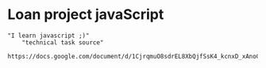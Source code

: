 # Loan project javaScript

    "I learn javascript ;)"
    	"technical task source"
    		https://docs.google.com/document/d/1CjrqmuO8sdrEL8XbQjfSsK4_kcnxD_xAnoCUR66RwVA/edit
